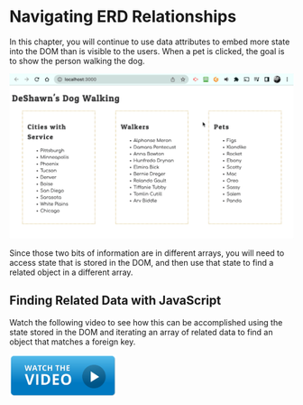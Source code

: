 # Navigating ERD Relationships

In this chapter, you will continue to use data attributes to embed more state into the DOM than is visible to the users. When a pet is clicked, the goal is to show the person walking the dog.

<img src="./images/deshawns-related-walker.gif" width="800px" alt="Animation showing a window alert that displays the walker name when a pet is clicked." />

Since those two bits of information are in different arrays, you will need to access state that is stored in the DOM, and then use that state to find a related object in a different array.

## Finding Related Data with JavaScript

Watch the following video to see how this can be accomplished using the state stored in the DOM and iterating an array of related data to find an object that matches a foreign key.

[<img src="../../book-1-installations/chapters/images/video-play-icon.gif" height="75rem" />](https://watch.screencastify.com/v/I0aherA2ukoKjwZ6AA4E)
